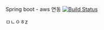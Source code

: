 Spring boot - aws 연동 [![Build Status](https://travis-ci.org/MinlleSeok/springboot-webservice.svg?branch=master)](https://travis-ci.org/MinlleSeok/springboot-webservice)



ㅁㄴㅇㅎz